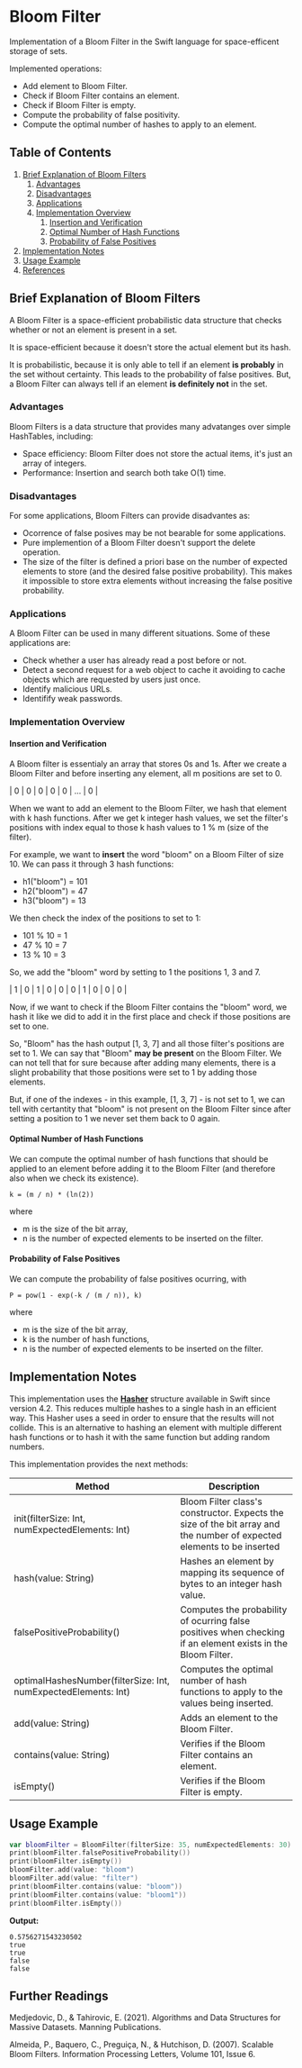 # Bloom Filter

Implementation of a Bloom Filter in the Swift language for space-efficent storage of sets.

Implemented operations:
- Add element to Bloom Filter.
- Check if Bloom Filter contains an element.
- Check if Bloom Filter is empty. 
- Compute the probability of false positivity.
- Compute the optimal number of hashes to apply to an element. 

## Table of Contents 
1. [Brief Explanation of Bloom Filters](#explanation)
    1. [Advantages](#advantages) 
    2. [Disadvantages](#disadvantages)
    3. [Applications](#applications)
    4. [Implementation Overview](#implementation-overview)
        1. [Insertion and Verification](#insertion-and-verification)
        2. [Optimal Number of Hash Functions](#optimal-number-of-hash-functions)
        3. [Probability of False Positives](#probability-of-false-positives)
2. [Implementation Notes](#implementation-notes)
3. [Usage Example](#usage-example)
4. [References](#further-readings)


<a name="explanation"/>

## Brief Explanation of Bloom Filters

A Bloom Filter is a space-efficient probabilistic data structure that checks whether or not an element is present in a set. 

It is space-efficient because it doesn't store the actual element but its hash. 

It is probabilistic, because it is only able to tell if an element **is probably** in the set without certainty. This leads to the probability of false positives. But, a Bloom Filter can always tell if an element **is definitely not** in the set. 

<a name="Advantages"/>

### Advantages

Bloom Filters is a data structure that provides many advatanges over simple HashTables, including:

- Space efficiency: Bloom Filter does not store the actual items, it's just an array of integers. 
- Performance: Insertion and search both take O(1) time. 

<a name="Disadvantages"/>

### Disadvantages

For some applications, Bloom Filters can provide disadvantes as:

- Ocorrence of false posives may be not bearable for some applications.
- Pure implemention of a Bloom Filter doesn't support the delete operation.
- The size of the filter is defined a priori base on the number of expected elements to store (and the desired false positive probability). This makes it impossible to store extra elements without increasing the false positive probability. 

<a name="Applications"/>

### Applications

A Bloom Filter can be used in many different situations. Some of these applications are:
- Check whether a user has already read a post before or not. 
- Detect a second request for a web object to cache it avoiding to cache objects which are requested by users just once. 
- Identify malicious URLs.
- Identifify weak passwords. 

<a name="Implementation"/>

### Implementation Overview

<a name="Insertion"/>

#### Insertion and Verification

A Bloom filter is essentialy an array that stores 0s and 1s. After we create a Bloom Filter and before inserting any element, all m positions are set to 0. 

| 0 | 0 | 0 | 0 | 0 | ... | 0 |

When we want to add an element to the Bloom Filter, we hash that element with k hash functions. After we get k integer hash values, we set the filter's positions with index equal to those k hash values to 1 % m (size of the filter).

For example, we want to **insert** the word "bloom" on a Bloom Filter of size 10. We can pass it through 3 hash functions:
- h1("bloom") = 101
- h2("bloom") = 47
- h3("bloom") = 13

We then check the index of the positions to set to 1: 
- 101 % 10 = 1
- 47 % 10 = 7
- 13 % 10 = 3

So, we add the "bloom" word by setting to 1 the positions 1, 3 and 7.

| 1 | 0 | 1 | 0 | 0 | 0 | 1 | 0 | 0 | 0 |

Now, if we want to check if the Bloom Filter contains the "bloom" word, we hash it like we did to add it in the first place and check if those positions are set to one. 

So, "Bloom" has the hash output [1, 3, 7] and all those filter's positions are set to 1. We can say that "Bloom" **may be present** on the Bloom Filter. We can not tell that for sure because after adding many elements, there is a slight probability that those positions were set to 1 by adding those elements. 

But, if one of the indexes - in this example, [1, 3, 7] - is not set to 1, we can tell with certantity that "bloom" is not present on the Bloom Filter since after setting a position to 1 we never set them back to 0 again.

<a name="Optimal"/>

#### Optimal Number of Hash Functions

We can compute the optimal number of hash functions that should be applied to an element before adding it to the Bloom Filter (and therefore also when we check its existence).

```
k = (m / n) * (ln(2))
```
where
- m is the size of the bit array,
- n is the number of expected elements to be inserted on the filter.

<a name="Probability"/>

#### Probability of False Positives

We can compute the probability of false positives ocurring, with

```
P = pow(1 - exp(-k / (m / n)), k)
```
where
- m is the size of the bit array,
- k is the number of hash functions,
- n is the number of expected elements to be inserted on the filter. 

<a name="Implementation"/>

## Implementation Notes

This implementation uses the [**Hasher**](https://developer.apple.com/documentation/swift/hasher) structure available in Swift since version 4.2. This reduces multiple hashes to a single hash in an efficient way. This Hasher uses a seed in order to ensure that the results will not collide. This is an alternative to hashing an element with multiple different hash functions or to hash it with the same function but adding random numbers.

This implementation provides the next methods: 

| **Method** | **Description** |
| --- | --- |
| init(filterSize: Int, numExpectedElements: Int) | Bloom Filter class's constructor. Expects the size of the bit array and the number of expected elements to be inserted |
| hash(value: String) | Hashes an element by mapping its sequence of bytes to an integer hash value.  |
| falsePositiveProbability() | Computes the probability of ocurring false positives when checking if an element exists in the Bloom Filter.  |
| optimalHashesNumber(filterSize: Int, numExpectedElements: Int) | Computes the optimal number of hash functions to apply to the values being inserted.  |
| add(value: String) | Adds an element to the Bloom Filter. |
| contains(value: String) | Verifies if the Bloom Filter contains an element. |
| isEmpty() | Verifies if the Bloom Filter is empty. |

<a name="Usage"/>

## Usage Example

```swift
var bloomFilter = BloomFilter(filterSize: 35, numExpectedElements: 30)
print(bloomFilter.falsePositiveProbability())
print(bloomFilter.isEmpty())
bloomFilter.add(value: "bloom")
bloomFilter.add(value: "filter")
print(bloomFilter.contains(value: "bloom"))
print(bloomFilter.contains(value: "bloom1"))
print(bloomFilter.isEmpty())
```

**Output:**
```
0.5756271543230502
true
true
false
false
```
<a name="Further"/>

## Further Readings
Medjedovic, D., & Tahirovic, E. (2021). Algorithms and Data Structures for Massive Datasets. Manning Publications.

Almeida, P., Baquero, C., Preguiça, N., & Hutchison, D. (2007). Scalable Bloom Filters. Information Processing Letters, Volume 101, Issue 6.
